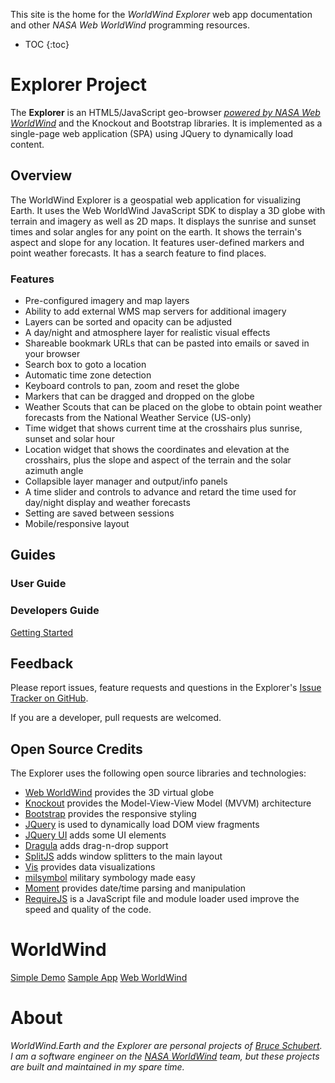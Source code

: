 This site is the home for the _WorldWind Explorer_ web app documentation and 
other _NASA Web WorldWind_ programming resources.

* TOC
{:toc}

# Explorer Project
The __Explorer__ is an HTML5/JavaScript geo-browser 
_[powered by NASA Web WorldWind](https://worldwind.arc.nasa.gov/web)_ and the Knockout and Bootstrap libraries. 
It is implemented as a single-page web application (SPA) using JQuery to dynamically load content.


## Overview
The WorldWind Explorer is a geospatial web application for visualizing Earth. 
It uses the Web WorldWind JavaScript SDK to display a 3D globe with terrain and 
imagery as well as 2D maps. It displays the sunrise and sunset times and solar angles
for any point on the earth. It shows the terrain's aspect and slope for any 
location. It features user-defined markers and point weather forecasts.
It has a search feature to find places.

### Features

- Pre-configured imagery and map layers
- Ability to add external WMS map servers for additional imagery
- Layers can be sorted and opacity can be adjusted
- A day/night and atmosphere layer for realistic visual effects
- Shareable bookmark URLs that can be pasted into emails or saved in your browser
- Search box to goto a location 
- Automatic time zone detection
- Keyboard controls to pan, zoom and reset the globe
- Markers that can be dragged and dropped on the globe
- Weather Scouts that can be placed on the globe to obtain point weather forecasts from the National Weather Service (US-only)
- Time widget that shows current time at the crosshairs plus sunrise, sunset and solar hour
- Location widget that shows the coordinates and elevation at the crosshairs, plus the slope and aspect of the terrain and the solar azimuth angle
- Collapsible layer manager and output/info panels
- A time slider and controls to advance and retard the time used for day/night display and weather forecasts 
- Setting are saved between sessions
- Mobile/responsive layout

## Guides
### User Guide

### Developers Guide
[Getting Started](./getting-started.html)

## Feedback
Please report issues, feature requests and questions in the Explorer's 
[Issue Tracker on GitHub](https://github.com/NASAWorldWindResearch/WorldWindExplorer/issues).

If you are a developer, pull requests are welcomed.

## Open Source Credits
The Explorer uses the following open source libraries and technologies:

- [Web WorldWind](https://worldwind.arc.nasa.gov/web) provides the 3D virtual globe
- [Knockout](http://knockoutjs.com) provides the Model-View-View Model (MVVM) architecture
- [Bootstrap](https://getbootstrap.com/docs/3.3/) provides the responsive styling
- [JQuery](https://jquery.com/) is used to dynamically load DOM view fragments
- [JQuery UI](https://jqueryui.com/) adds some UI elements
- [Dragula](https://github.com/bevacqua/dragula) adds drag-n-drop support
- [SplitJS](https://nathancahill.github.io/Split.js/) adds window splitters to the main layout
- [Vis](http://visjs.org/) provides data visualizations
- [milsymbol](https://spatialillusions.com/milsymbol/index.html) military symbology made easy
- [Moment](https://momentjs.com/) provides date/time parsing and manipulation
- [RequireJS](http://requirejs.org/) is a JavaScript file and module loader used improve the speed and quality of the code.

# WorldWind
[Simple Demo](./simple-demo.html)
[Sample App](./sample-app.html)
[Web WorldWind](./webworldwind.html)


# About
_WorldWind.Earth and the Explorer are personal projects of [Bruce Schubert](https://github.com/emxsys). 
I am a software engineer on the [NASA WorldWind](https://worldwind.arc.nasa.gov) 
team, but these projects are built and maintained in my spare time._
